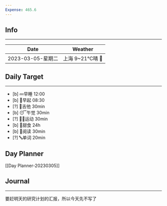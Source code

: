 ```yaml
---
Expense: 465.6
---
```

## Info
***
| Date              | Weather         |
| ----------------- | --------------- |
| 2023-03-05-星期二 | 上海 9~21℃晴 🔆 | 



## Daily Target 
***
- [b] 💤早睡   12:00
- [b] 🌅早起    08:30
- [?] 🎵吉他    30min
- [b] 😴午觉    30min
- [?] 🏃‍♀️运动    30min  
- [b] 🚫甜食    24h
- [b] 📖阅读    30min
- [?] 🔤单词    20min    


## Day Planner
[[Day Planner-20230305]]


##  Journal
***
要赶明天的研究计划的汇报，所以今天先不写了



